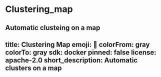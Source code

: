 # Clustering_map
Automatic clusteing on a map
---
title: Clustering Map
emoji: 🦀
colorFrom: gray
colorTo: gray
sdk: docker
pinned: false
license: apache-2.0
short_description: Automatic clusters on a map
---

